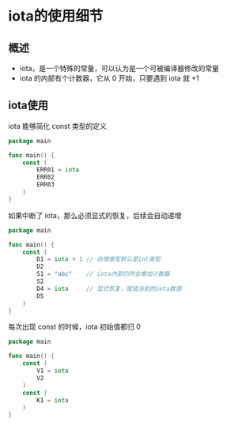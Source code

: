 # iota的使用细节

## 概述

- iota，是一个特殊的常量，可以认为是一个可被编译器修改的常量 
- iota 的内部有个计数器，它从 0 开始，只要遇到 iota 就 +1

## iota使用

iota 能够简化 const 类型的定义

```go
package main

func main() {
    const (
        ERR01 = iota
        ERR02
        ERR03
    )
}
```

如果中断了 iota，那么必须显式的恢复，后续会自动递增

```go
package main

func main() {
    const (
        D1 = iota + 1 // 自增类型默认是int类型
        D2
        S1 = "abc"    // iota内部仍然会增加计数器
        S2
        D4 = iota     // 显式恢复，赋值当前的iota数值
        D5
    )
}
```

每次出现 const 的时候，iota 初始值都归 0

```go
package main

func main() {
    const (
        V1 = iota
        V2
    )
    const (
        K1 = iota
    )
}
```
